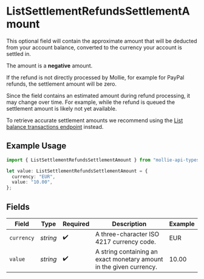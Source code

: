 # ListSettlementRefundsSettlementAmount

This optional field will contain the approximate amount that will be deducted from your account balance, converted
to the currency your account is settled in.

The amount is a **negative** amount.

If the refund is not directly processed by Mollie, for example for PayPal refunds, the settlement amount will be
zero.

Since the field contains an estimated amount during refund processing, it may change over time. For example, while
the refund is queued the settlement amount is likely not yet available.

To retrieve accurate settlement amounts we recommend using the
[List balance transactions endpoint](list-balance-transactions) instead.

## Example Usage

```typescript
import { ListSettlementRefundsSettlementAmount } from "mollie-api-typescript/models/operations";

let value: ListSettlementRefundsSettlementAmount = {
  currency: "EUR",
  value: "10.00",
};
```

## Fields

| Field                                                               | Type                                                                | Required                                                            | Description                                                         | Example                                                             |
| ------------------------------------------------------------------- | ------------------------------------------------------------------- | ------------------------------------------------------------------- | ------------------------------------------------------------------- | ------------------------------------------------------------------- |
| `currency`                                                          | *string*                                                            | :heavy_check_mark:                                                  | A three-character ISO 4217 currency code.                           | EUR                                                                 |
| `value`                                                             | *string*                                                            | :heavy_check_mark:                                                  | A string containing an exact monetary amount in the given currency. | 10.00                                                               |